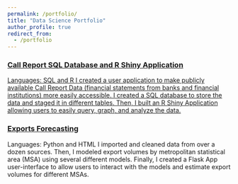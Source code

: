 ```yaml
---
permalink: /portfolio/
title: "Data Science Portfolio"
author_profile: true
redirect_from: 
  - /portfolio
---
```

### <a href="/portfolio/call_report_rshiny">Call Report SQL Database and R Shiny Application
Languages: SQL and R
I created a user application to make publicly available Call Report Data (financial statements from banks and financial institutions) more easily accessible. I created a SQL database to store the data and staged it in different tables. Then, I built an R Shiny Application allowing users to easily query, graph, and analyze the data.

### <a href="/portfolio/exports">Exports Forecasting</a>
Languages: Python and HTML
I imported and cleaned data from over a dozen sources. Then, I modeled export volumes by metropolitan statistical area (MSA) using several different models. Finally, I created a Flask App user-interface to allow users to interact with the models and estimate export volumes for different MSAs.
